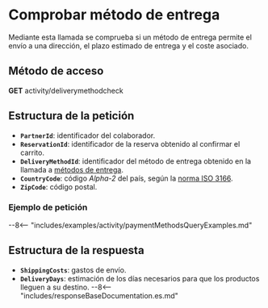 # Comprobar método de entrega

Mediante esta llamada se comprueba si un método de entrega permite el envío a una dirección, el plazo estimado de entrega y el coste asociado.

## Método de acceso

**GET** activity/deliverymethodcheck

## Estructura de la petición

- **`PartnerId`**: identificador del colaborador.
- **`ReservationId`**: identificador de la reserva obtenido al confirmar el carrito.
- **`DeliveryMethodId`**: identificador del método de entrega obtenido en la llamada a [métodos de entrega](deliveryMethods.md).
- **`CountryCode`**: código *Alpha-2* del país, según la [norma ISO 3166](https://www.iban.com/country-codes).
- **`ZipCode`**: código postal.

### Ejemplo de petición

--8<-- "includes/examples/activity/paymentMethodsQueryExamples.md"

## Estructura de la respuesta

- **`ShippingCosts`**: gastos de envío.
- **`DeliveryDays`**: estimación de los días necesarios para que los productos lleguen a su destino.
--8<-- "includes/responseBaseDocumentation.es.md"
